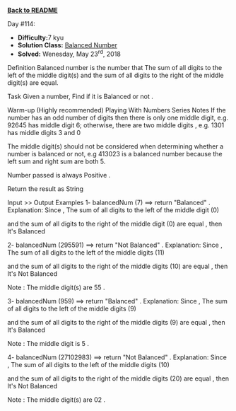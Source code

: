 ﻿<a href=https://github.com/hlais/Kata---a---Day><b>Back to README</b><a>

Day #114: 

* <b>Difficulty:</b>7 kyu
* <b>Solution Class:</b> [Balanced Number](Balanced%20Number.cs)
* <b>Solved:</b> Wenesday, May 23<sup>rd</sup>, 2018

Definition
Balanced number is the number that The sum of all digits to the left of the middle digit(s) and the sum of all digits to the right of the middle digit(s) are equal.

Task
Given a number, Find if it is Balanced or not .

Warm-up (Highly recommended)
Playing With Numbers Series
Notes
If the number has an odd number of digits then there is only one middle digit, e.g. 92645 has middle digit 6; otherwise, there are two middle digits , e.g. 1301 has middle digits 3 and 0

The middle digit(s) should not be considered when determining whether a number is balanced or not, e.g 413023 is a balanced number because the left sum and right sum are both 5.

Number passed is always Positive .

Return the result as String

Input >> Output Examples
1- balancedNum (7) ==> return "Balanced"   .
Explanation:
Since , The sum of all digits to the left of the middle digit (0)

and the sum of all digits to the right of the middle digit (0) are equal , then It's Balanced

2- balancedNum (295591) ==> return "Not Balanced" .
Explanation:
Since , The sum of all digits to the left of the middle digits (11)

and the sum of all digits to the right of the middle digits (10) are equal , then It's Not Balanced

Note : The middle digit(s) are 55 .

3- balancedNum (959) ==> return "Balanced"  .
Explanation:
Since , The sum of all digits to the left of the middle digits (9)

and the sum of all digits to the right of the middle digits (9) are equal , then It's Balanced

Note : The middle digit is 5 .

4- balancedNum (27102983) ==> return "Not Balanced"  .
Explanation:
Since , The sum of all digits to the left of the middle digits (10)

and the sum of all digits to the right of the middle digits (20) are equal , then It's Not Balanced

Note : The middle digit(s) are 02 .
